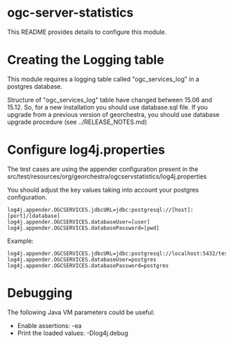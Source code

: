 ogc-server-statistics
=====================

This README provides details to configure this module.


Creating the Logging table
==========================

This module requires a logging table called "ogc_services_log" in a postgres database.

Structure of "ogc_services_log" table have changed between 15.06 and 15.12. So, for a 
new installation you should use database.sql file. If you upgrade from a previous 
version of georchestra, you should use database upgrade procedure (see ../RELEASE_NOTES.md)

Configure log4j.properties
==========================

The test cases are using the appender configuration present in the src/test/resources/org/georchestra/ogcservstatistics/log4j.properties

You should adjust the key values taking into account your postgres configuration.

    log4j.appender.OGCSERVICES.jdbcURL=jdbc:postgresql://[host]:[port]/[database]
    log4j.appender.OGCSERVICES.databaseUser=[user]
    log4j.appender.OGCSERVICES.databasePassword=[pwd]

Example:  

    log4j.appender.OGCSERVICES.jdbcURL=jdbc:postgresql://localhost:5432/testdb
    log4j.appender.OGCSERVICES.databaseUser=postgres
    log4j.appender.OGCSERVICES.databasePassword=postgres


Debugging
=========

The following Java VM parameters could be useful:
 * Enable assertions: -ea 
 * Print the loaded values: -Dlog4j.debug














 

